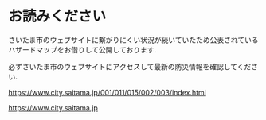 # お読みください

さいたま市のウェブサイトに繋がりにくい状況が続いていたため公表されているハザードマップをお借りして公開しております.

必ずさいたま市のウェブサイトにアクセスして最新の防災情報を確認してください.

https://www.city.saitama.jp/001/011/015/002/003/index.html

https://www.city.saitama.jp